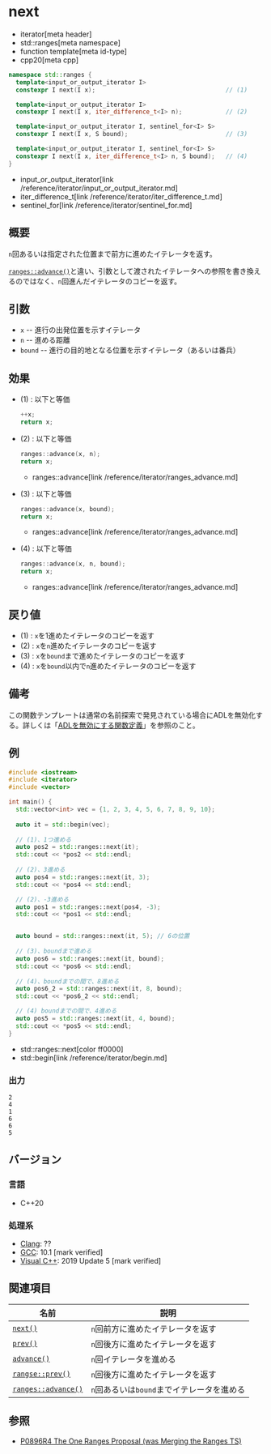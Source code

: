 # next
* iterator[meta header]
* std::ranges[meta namespace]
* function template[meta id-type]
* cpp20[meta cpp]

```cpp
namespace std::ranges {
  template<input_or_output_iterator I>
  constexpr I next(I x);                                    // (1)

  template<input_or_output_iterator I>
  constexpr I next(I x, iter_difference_t<I> n);            // (2)

  template<input_or_output_iterator I, sentinel_for<I> S>
  constexpr I next(I x, S bound);                           // (3)

  template<input_or_output_iterator I, sentinel_for<I> S>
  constexpr I next(I x, iter_difference_t<I> n, S bound);   // (4)
}
```
* input_or_output_iterator[link /reference/iterator/input_or_output_iterator.md]
* iter_difference_t[link /reference/iterator/iter_difference_t.md]
* sentinel_for[link /reference/iterator/sentinel_for.md]

## 概要

`n`回あるいは指定された位置まで前方に進めたイテレータを返す。

[`ranges::advance()`](/reference/iterator/ranges_advance.md)と違い、引数として渡されたイテレータへの参照を書き換えるのではなく、`n`回進んだイテレータのコピーを返す。

## 引数

- `x` -- 進行の出発位置を示すイテレータ
- `n` -- 進める距離
- `bound` -- 進行の目的地となる位置を示すイテレータ（あるいは番兵）

## 効果

- (1) : 以下と等価
    ```cpp
    ++x;
    return x;
    ```

- (2) :  以下と等価
    ```cpp
    ranges::advance(x, n);
    return x;
    ```
    * ranges::advance[link /reference/iterator/ranges_advance.md]

- (3) : 以下と等価
    ```cpp
    ranges::advance(x, bound);
    return x;
    ```
    * ranges::advance[link /reference/iterator/ranges_advance.md]

- (4) : 以下と等価
    ```cpp
    ranges::advance(x, n, bound);
    return x;
    ```
    * ranges::advance[link /reference/iterator/ranges_advance.md]

## 戻り値

- (1) : `x`を1進めたイテレータのコピーを返す
- (2) : `x`を`n`進めたイテレータのコピーを返す
- (3) : `x`を`bound`まで進めたイテレータのコピーを返す
- (4) : `x`を`bound`以内で`n`進めたイテレータのコピーを返す

## 備考

この関数テンプレートは通常の名前探索で発見されている場合にADLを無効化する。詳しくは「[ADLを無効にする関数定義](/article/lib/disable_adl_function.md)」を参照のこと。

## 例
```cpp example
#include <iostream>
#include <iterator>
#include <vector>

int main() {
  std::vector<int> vec = {1, 2, 3, 4, 5, 6, 7, 8, 9, 10};
  
  auto it = std::begin(vec);
  
  // (1)、1つ進める
  auto pos2 = std::ranges::next(it);
  std::cout << *pos2 << std::endl;
  
  // (2)、3進める
  auto pos4 = std::ranges::next(it, 3);
  std::cout << *pos4 << std::endl;

  // (2)、-3進める
  auto pos1 = std::ranges::next(pos4, -3);
  std::cout << *pos1 << std::endl;


  auto bound = std::ranges::next(it, 5); // 6の位置
  
  // (3)、boundまで進める
  auto pos6 = std::ranges::next(it, bound);
  std::cout << *pos6 << std::endl;
  
  // (4)、boundまでの間で、8進める
  auto pos6_2 = std::ranges::next(it, 8, bound);
  std::cout << *pos6_2 << std::endl;

  // (4) boundまでの間で、4進める
  auto pos5 = std::ranges::next(it, 4, bound);
  std::cout << *pos5 << std::endl;
}
```
* std::ranges::next[color ff0000]
* std::begin[link /reference/iterator/begin.md]

### 出力
```
2
4
1
6
6
5
```

## バージョン
### 言語
- C++20

### 処理系
- [Clang](/implementation.md#clang): ??
- [GCC](/implementation.md#gcc): 10.1 [mark verified]
- [Visual C++](/implementation.md#visual_cpp): 2019 Update 5 [mark verified]

## 関連項目

| 名前                | 説明                              |
|---------------------|-----------------------------------|
| [`next()`](next.md) | `n`回前方に進めたイテレータを返す |
| [`prev()`](prev.md) | `n`回後方に進めたイテレータを返す |
| [`advance()`](advance.md) | `n`回イテレータを進める |
| [`rangse::prev()`](ranges_prev.md) | `n`回後方に進めたイテレータを返す |
| [`ranges::advance()`](ranges_advance.md) |`n`回あるいは`bound`までイテレータを進める |


## 参照

- [P0896R4 The One Ranges Proposal (was Merging the Ranges TS)](http://www.open-std.org/jtc1/sc22/wg21/docs/papers/2018/p0896r4.pdf)
